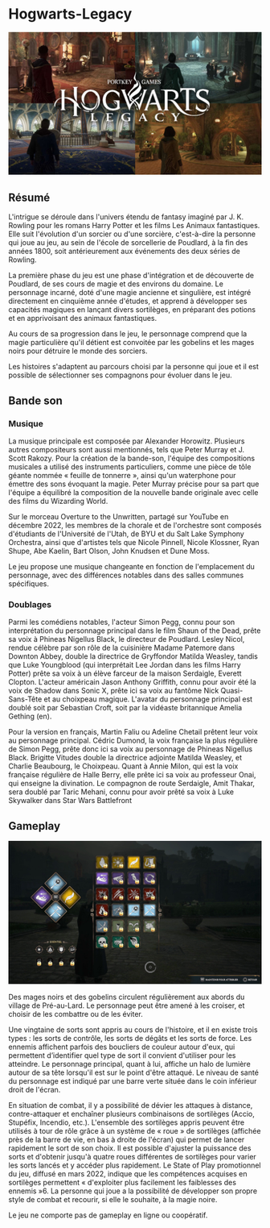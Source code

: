 # Hogwarts-Legacy
![Les_4_maisons](/image-HGL/HGL1.jpg)
## Résumé 

L'intrigue se déroule dans l'univers étendu de fantasy imaginé par J. K. Rowling pour les romans Harry Potter et les films Les Animaux fantastiques. Elle suit l'évolution d'un sorcier ou d'une sorcière, c'est-à-dire la personne qui joue au jeu, au sein de l'école de sorcellerie de Poudlard, à la fin des années 1800, soit antérieurement aux événements des deux séries de Rowling.

La première phase du jeu est une phase d'intégration et de découverte de Poudlard, de ses cours de magie et des environs du domaine. Le personnage incarné, doté d'une magie ancienne et singulière, est intégré directement en cinquième année d'études, et apprend à développer ses capacités magiques en lançant divers sortilèges, en préparant des potions et en apprivoisant des animaux fantastiques.

Au cours de sa progression dans le jeu, le personnage comprend que la magie particulière qu'il détient est convoitée par les gobelins et les mages noirs pour détruire le monde des sorciers.

Les histoires s'adaptent au parcours choisi par la personne qui joue et il est possible de sélectionner ses compagnons pour évoluer dans le jeu.

## Bande son

### Musique

La musique principale est composée par Alexander Horowitz. Plusieurs autres compositeurs sont aussi mentionnés, tels que Peter Murray et J. Scott Rakozy. Pour la création de la bande-son, l'équipe des compositions musicales a utilisé des instruments particuliers, comme une pièce de tôle géante nommée « feuille de tonnerre », ainsi qu'un waterphone pour émettre des sons évoquant la magie. Peter Murray précise pour sa part que l'équipe a équilibré la composition de la nouvelle bande originale avec celle des films du Wizarding World.

Sur le morceau Overture to the Unwritten, partagé sur YouTube en décembre 2022, les membres de la chorale et de l'orchestre sont composés d'étudiants de l'Université de l'Utah, de BYU et du Salt Lake Symphony Orchestra, ainsi que d'artistes tels que Nicole Pinnell, Nicole Klossner, Ryan Shupe, Abe Kaelin, Bart Olson, John Knudsen et Dune Moss.

Le jeu propose une musique changeante en fonction de l'emplacement du personnage, avec des différences notables dans des salles communes spécifiques.

### Doublages

Parmi les comédiens notables, l'acteur Simon Pegg, connu pour son interprétation du personnage principal dans le film Shaun of the Dead, prête sa voix à Phineas Nigellus Black, le directeur de Poudlard. Lesley Nicol, rendue célèbre par son rôle de la cuisinière Madame Patemore dans Downton Abbey, double la directrice de Gryffondor Matilda Weasley, tandis que Luke Youngblood (qui interprétait Lee Jordan dans les films Harry Potter) prête sa voix à un élève farceur de la maison Serdaigle, Everett Clopton. L'acteur américain Jason Anthony Griffith, connu pour avoir été la voix de Shadow dans Sonic X, prête ici sa voix au fantôme Nick Quasi-Sans-Tête et au choixpeau magique. L'avatar du personnage principal est doublé soit par Sebastian Croft, soit par la vidéaste britannique Amelia Gething (en).

Pour la version en français, Martin Faliu ou Adeline Chetail prêtent leur voix au personnage principal. Cédric Dumond, la voix française la plus régulière de Simon Pegg, prête donc ici sa voix au personnage de Phineas Nigellus Black. Brigitte Vitudes double la directrice adjointe Matilda Weasley, et Charlie Beaubourg, le Choixpeau. Quant à Annie Milon, qui est la voix française régulière de Halle Berry, elle prête ici sa voix au professeur Onai, qui enseigne la divination. Le compagnon de route Serdaigle, Amit Thakar, sera doublé par Taric Mehani, connu pour avoir prêté sa voix à Luke Skywalker dans Star Wars Battlefront

## Gameplay 

![Menu des sorts](image-HGL/HGL2.jpg)

Des mages noirs et des gobelins circulent régulièrement aux abords du village de Pré-au-Lard. Le personnage peut être amené à les croiser, et choisir de les combattre ou de les éviter.

Une vingtaine de sorts sont appris au cours de l'histoire, et il en existe trois types : les sorts de contrôle, les sorts de dégâts et les sorts de force. Les ennemis affichent parfois des boucliers de couleur autour d'eux, qui permettent d’identifier quel type de sort il convient d'utiliser pour les atteindre. Le personnage principal, quant à lui, affiche un halo de lumière autour de sa tête lorsqu'il est sur le point d'être attaqué. Le niveau de santé du personnage est indiqué par une barre verte située dans le coin inférieur droit de l'écran.

En situation de combat, il y a possibilité de dévier les attaques à distance, contre-attaquer et enchaîner plusieurs combinaisons de sortilèges (Accio, Stupéfix, Incendio, etc.). L'ensemble des sortilèges appris peuvent être utilisés à tour de rôle grâce à un système de « roue » de sortilèges (affichée près de la barre de vie, en bas à droite de l'écran) qui permet de lancer rapidement le sort de son choix. Il est possible d'ajuster la puissance des sorts et d'obtenir jusqu'à quatre roues différentes de sortilèges pour varier les sorts lancés et y accéder plus rapidement. Le State of Play promotionnel du jeu, diffusé en mars 2022, indique que les compétences acquises en sortilèges permettent « d'exploiter plus facilement les faiblesses des ennemis »6. La personne qui joue a la possibilité de développer son propre style de combat et recourir, si elle le souhaite, à la magie noire.

Le jeu ne comporte pas de gameplay en ligne ou coopératif.



